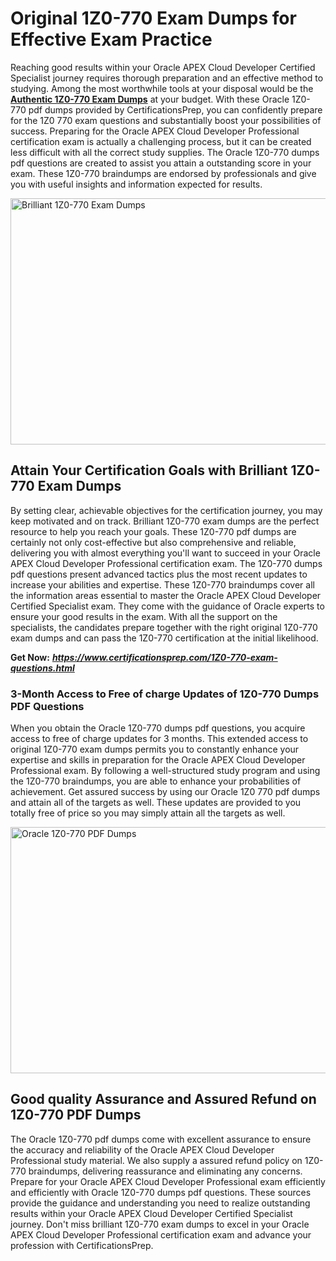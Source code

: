 <h1><strong>Original 1Z0-770 Exam Dumps for Effective Exam Practice</strong></h1>
<p>Reaching good results within your Oracle APEX Cloud Developer Certified Specialist journey requires thorough preparation and an effective method to studying. Among the most worthwhile tools at your disposal would be the <a href="https://www.certificationsprep.com/1Z0-770-exam-questions.html"><strong>Authentic 1Z0-770 Exam Dumps</strong></a> at your budget. With these Oracle 1Z0-770 pdf dumps provided by CertificationsPrep, you can confidently prepare for the 1Z0 770 exam questions and substantially boost your possibilities of success. Preparing for the Oracle APEX Cloud Developer Professional certification exam is actually a challenging process, but it can be created less difficult with all the correct study supplies. The Oracle 1Z0-770 dumps pdf questions are created to assist you attain a outstanding score in your exam. These 1Z0-770 braindumps are endorsed by professionals and give you with useful insights and information expected for results.</p>
<p><img src="https://i.imgur.com/XTkKqDV.png" alt="Brilliant 1Z0-770 Exam Dumps" width="700" height="394" /></p>
<h2><strong>Attain Your Certification Goals with Brilliant 1Z0-770 Exam Dumps</strong></h2>
<p>By setting clear, achievable objectives for the certification journey, you may keep motivated and on track. Brilliant 1Z0-770 exam dumps are the perfect resource to help you reach your goals. These 1Z0-770 pdf dumps are certainly not only cost-effective but also comprehensive and reliable, delivering you with almost everything you'll want to succeed in your Oracle APEX Cloud Developer Professional certification exam. The 1Z0-770 dumps pdf questions present advanced tactics plus the most recent updates to increase your abilities and expertise. These 1Z0-770 braindumps cover all the information areas essential to master the Oracle APEX Cloud Developer Certified Specialist exam. They come with the guidance of Oracle experts to ensure your good results in the exam. With all the support on the specialists, the candidates prepare together with the right original 1Z0-770 exam dumps and can pass the 1Z0-770 certification at the initial likelihood.</p>
<p><strong>Get Now:</strong>&nbsp;<strong><a href="https://www.certificationsprep.com/1Z0-770-exam-questions.html"><em>https://www.certificationsprep.com/1Z0-770-exam-questions.html</em></a></strong></p>
<h3><strong>3-Month Access to Free of charge Updates of 1Z0-770 Dumps PDF Questions</strong></h3>
<p>When you obtain the Oracle 1Z0-770 dumps pdf questions, you acquire access to free of charge updates for 3 months. This extended access to original 1Z0-770 exam dumps permits you to constantly enhance your expertise and skills in preparation for the Oracle APEX Cloud Developer Professional exam. By following a well-structured study program and using the 1Z0-770 braindumps, you are able to enhance your probabilities of achievement. Get assured success by using our Oracle 1Z0 770 pdf dumps and attain all of the targets as well. These updates are provided to you totally free of price so you may simply attain all the targets as well.</p>
<p><a href="https://www.certificationsprep.com/1Z0-770-exam-questions.html"><img src="https://i.imgur.com/DQYUJ45.png" alt="Oracle 1Z0-770 PDF Dumps" width="700" height="394" /></a></p>
<h2><strong>Good quality Assurance and Assured Refund on 1Z0-770 PDF Dumps</strong></h2>
<p>The Oracle 1Z0-770 pdf dumps come with excellent assurance to ensure the accuracy and reliability of the Oracle APEX Cloud Developer Professional study material. We also supply a assured refund policy on 1Z0-770 braindumps, delivering reassurance and eliminating any concerns. Prepare for your Oracle APEX Cloud Developer Professional exam efficiently and efficiently with Oracle 1Z0-770 dumps pdf questions. These sources provide the guidance and understanding you need to realize outstanding results within your Oracle APEX Cloud Developer Certified Specialist journey. Don't miss brilliant 1Z0-770 exam dumps to excel in your Oracle APEX Cloud Developer Professional certification exam and advance your profession with CertificationsPrep.</p>
